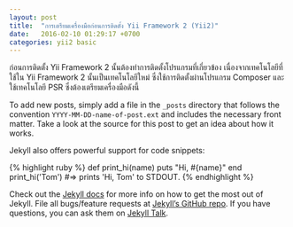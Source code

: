 ```yaml
---
layout: post
title:  "การเตรียมเครื่องมือก่อนการติดตั้ง Yii Framework 2 (Yii2)"
date:   2016-02-10 01:29:17 +0700
categories: yii2 basic
---
```

ก่อนการติดตั้ง Yii Framework 2 นั้นต้องทำการติดตั้งโปรแกรมที่เกี่ยวข้อง เนื่องจากเทคโนโลยีที่ใช้ใน Yii Framework 2 นั้นเป็นเทคโนโลยีใหม่ ซึ่งใช้การติดตั้งผ่านโปรแกรม Composer และใช้เทคโนโลยี PSR ซึ่งต้องเตรียมเครื่องมือดังนี้

To add new posts, simply add a file in the `_posts` directory that follows the convention `YYYY-MM-DD-name-of-post.ext` and includes the necessary front matter. Take a look at the source for this post to get an idea about how it works.

Jekyll also offers powerful support for code snippets:

{% highlight ruby %}
def print_hi(name)
  puts "Hi, #{name}"
end
print_hi('Tom')
#=> prints 'Hi, Tom' to STDOUT.
{% endhighlight %}

Check out the [Jekyll docs][jekyll-docs] for more info on how to get the most out of Jekyll. File all bugs/feature requests at [Jekyll’s GitHub repo][jekyll-gh]. If you have questions, you can ask them on [Jekyll Talk][jekyll-talk].

[jekyll-docs]: http://jekyllrb.com/docs/home
[jekyll-gh]:   https://github.com/jekyll/jekyll
[jekyll-talk]: https://talk.jekyllrb.com/
